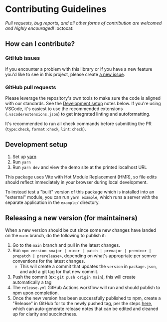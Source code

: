 # Contributing Guidelines

_Pull requests, bug reports, and all other forms of contribution are welcomed and highly encouraged!_ :octocat:

## How can I contribute?

### GitHub issues

If you encounter a problem with this library or if you have a new feature you'd like to see in this project, please create [a new issue](https://github.com/tiavina-mika/mui-tiptap-editor/issues/new/choose).

### GitHub pull requests

Please leverage the repository's own tools to make sure the code is aligned with our standards. See the [Development setup](#development-setup) notes below. If you're using VSCode, it's easiest to use the recommended extensions (`.vscode/extensions.json`) to get integrated linting and autoformatting.

It's recommended to run all check commands before submitting the PR (`type:check`, `format:check`, `lint:check`).

## Development setup

1. Set up [yarn](https://yarnpkg.com/getting-started/install)
2. Run `yarn`
3. Run `yarn dev` and view the demo site at the printed localhost URL

This package uses Vite with Hot Module Replacement (HMR), so file edits should reflect immediately in your browser during local development.

To instead test a "built" version of this package which is installed into an "external" module, you can run `yarn example`, which runs a server with the separate application in the `example/` directory.

## Releasing a new version (for maintainers)

When a new version should be cut since some new changes have landed on the `main` branch, do the following to publish it:

1. Go to the `main` branch and pull in the latest changes.
2. Run `npm version <major | minor | patch | premajor | preminor | prepatch | prerelease>`, depending on what's appropriate per semver conventions for the latest changes.
   - This will create a commit that updates the `version` in `package.json`, and add a git tag for that new commit.
3. Push the commit (ex: `git push origin main`), this will create automatically a tag
4. The `release.yml` GitHub Actions workflow will run and should publish to npm upon completion.
5. Once the new version has been successfully published to npm, create a "Release" in GitHub for to the newly pushed tag, per the steps [here](https://docs.github.com/en/repositories/releasing-projects-on-github/managing-releases-in-a-repository#creating-a-release), which can auto-generate release notes that can be edited and cleaned up for clarity and succinctness.
